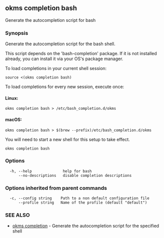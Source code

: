 ## okms completion bash

Generate the autocompletion script for bash

### Synopsis

Generate the autocompletion script for the bash shell.

This script depends on the 'bash-completion' package.
If it is not installed already, you can install it via your OS's package manager.

To load completions in your current shell session:

	source <(okms completion bash)

To load completions for every new session, execute once:

#### Linux:

	okms completion bash > /etc/bash_completion.d/okms

#### macOS:

	okms completion bash > $(brew --prefix)/etc/bash_completion.d/okms

You will need to start a new shell for this setup to take effect.


```
okms completion bash
```

### Options

```
  -h, --help              help for bash
      --no-descriptions   disable completion descriptions
```

### Options inherited from parent commands

```
  -c, --config string    Path to a non default configuration file
      --profile string   Name of the profile (default "default")
```

### SEE ALSO

* [okms completion](okms_completion.md)	 - Generate the autocompletion script for the specified shell

